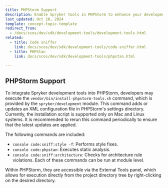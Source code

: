 ```yaml
---
title: PHPStorm Support
description: Enable Spryker tools in PHPStorm to enhance your development experience
last_updated: Oct 20, 2024
template: concept-topic-template
redirect_from:
  - /docs/scos/dev/sdk/development-tools/development-tools.html
related:
  - title: Code sniffer
    link: docs/scos/dev/sdk/development-tools/code-sniffer.html
  - title: PHPStan
    link: docs/scos/dev/sdk/development-tools/phpstan.html

---
```


## PHPStorm Support
To integrate Spryker development tools into PHPStorm, developers may execute the `vendor/bin/install-phpstorm-tools.sh` command, which is provided by the `spryker/development` module. This command adds or updates an XML configuration file in PHPStorm's settings directory.
Currently, the installation script is supported only on Mac and Linux systems.
It is recommended to rerun this command periodically to ensure that the latest updates are applied.

The following commands are included:
- `console code:sniff:style -f`: Performs style fixes.
- `console code:phpstan`: Executes static analysis.
- `console code:sniff:architecture`: Checks for architecture rule violations.
Each of these commands can be run at module level.



Within PHPStorm, they are accessible via the External Tools panel, which allows for execution directly from the project directory tree by right-clicking on the desired directory.
